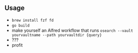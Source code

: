 ## Usage

* `brew install fzf fd`
* `go build`
* make yourself an Alfred workflow that runs `osearch --vault yourvaultname --path yourvaultdir {query}`
* ???
* profit
